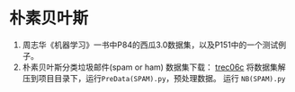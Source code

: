 # 朴素贝叶斯
1. 周志华《机器学习》一书中P84的西瓜3.0数据集，以及P151中的一个测试例子。
2. 朴素贝叶斯分类垃圾邮件(spam or ham)
  数据集下载： [trec06c](https://plg.uwaterloo.ca/cgi-bin/cgiwrap/gvcormac/foo06)
  将数据集解压到项目目录下，运行`PreData(SPAM).py`，预处理数据。
  运行 `NB(SPAM).py`
  
